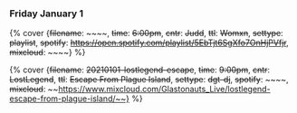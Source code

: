 ### Friday January 1


{% cover {~~filename~~: ~~~~, ~~time~~: ~~6:00pm~~, ~~cntr~~: ~~Judd~~, ~~ttl~~: ~~Womxn~~, ~~settype~~: ~~playlist~~, ~~spotify~~: ~~https://open.spotify.com/playlist/5EbTjt6SgXfo7OnHjPVfjr~~, ~~mixcloud~~: ~~~~} %}

{% cover {~~filename~~: ~~20210101-lostlegend-escape~~, ~~time~~: ~~9:00pm~~, ~~cntr~~: ~~LostLegend~~, ~~ttl~~: ~~Escape From Plague Island~~, ~~settype~~: ~~dgt-dj~~, ~~spotify~~: ~~~~, ~~mixcloud~~: ~~https://www.mixcloud.com/Glastonauts_Live/lostlegend-escape-from-plague-island/~~} %}

